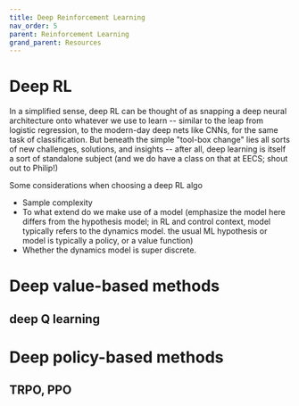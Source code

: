 ```yaml
---
title: Deep Reinforcement Learning
nav_order: 5
parent: Reinforcement Learning
grand_parent: Resources
---
```

# Deep RL
In a simplified sense, deep RL can be thought of as snapping a deep neural architecture onto whatever we use to learn -- similar to the leap from logistic regression, to the modern-day deep nets like CNNs, for the same task of classification. But beneath the simple "tool-box change" lies all sorts of new challenges, solutions, and insights -- after all, deep learning is itself a sort of standalone subject (and we do have a class on that at EECS; shout out to Philip!) 


Some considerations when choosing a deep RL algo
- Sample complexity
- To what extend do we make use of a model (emphasize the model here differs from the hypothesis model; in RL and control context, model typically refers to the dynamics model. the usual ML hypothesis or model is typically a policy, or a value function)
- Whether the dynamics model is super discrete. 

# Deep value-based methods 
## deep Q learning

# Deep policy-based methods 
## TRPO, PPO